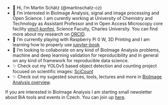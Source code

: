 - 👋 Hi, I’m Martin Schätz (@martinschatz-cz)
- 👀 I’m interested in BioImage Analysis, signal and image processing and Open Science. I am curently working at University of Chemistry and Technology as Assistant Professor and in Open Access Microscopy core facility [vmcf-konfmi](https://github.com/vmcf-konfmi), Science Faculty, Charles University. You can find more about my research on [ORCID](https://orcid.org/0000-0003-0931-4017).
- 🌱 I’m currently playing with Raspberry Pi 0 W, 3D Printing and I am learning how to properly use [jupyter-book](https://github.com/executablebooks/jupyter-book)
- 💞️ I’m looking to collaborate on any kind of BioImage Analysis problems, machine and deep learning validation for reproducibility and in general on any kind of framework for reproducible data science.
- ✨ Check out my YOLOv5 based object detection and counting project focused on scientific images: [SciCount](https://github.com/martinschatz-cz/SciCount)
- ✨ Check out my sugested sources, tools, lectures and more in [BioImage Analysis overview](https://www.schaetz.cz/bia-overview/intro.html).

If you are interested in BioImage Analysis I am starting small newsletter about BiA tools and events in Czech. You can join up [here](https://dashboard.mailerlite.com/forms/296905/77993953445544962/share).

<!---
- 📫 How to reach me ...


martinschatz-cz/martinschatz-cz is a ✨ special ✨ repository because its `README.md` (this file) appears on your GitHub profile.
You can click the Preview link to take a look at your changes.
--->
